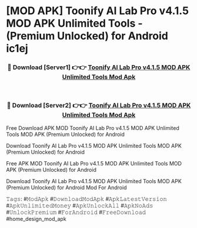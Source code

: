 # [MOD APK] Toonify AI Lab Pro v4.1.5 MOD APK Unlimited Tools - (Premium Unlocked) for Android ic1ej



<div align="center">
<h3>🔴 Download [Server1] 👉👉 <a href="https://momento.my/?title=Toonify_AI_Lab_Pro_v4.1.5_MOD_APK_Unlimited_Tools">Toonify AI Lab Pro v4.1.5 MOD APK Unlimited Tools Mod Apk</a></h3><br>

<h3>🔴 Download [Server2] 👉👉 <a href="https://momento.my/?title=Toonify_AI_Lab_Pro_v4.1.5_MOD_APK_Unlimited_Tools">Toonify AI Lab Pro v4.1.5 MOD APK Unlimited Tools Mod Apk</a></h3>
</div>



Free Download APK MOD Toonify AI Lab Pro v4.1.5 MOD APK Unlimited Tools MOD APK (Premium Unlocked) for Android

Download Toonify AI Lab Pro v4.1.5 MOD APK Unlimited Tools MOD APK (Premium Unlocked) for Android

Free APK MOD Toonify AI Lab Pro v4.1.5 MOD APK Unlimited Tools MOD APK (Premium Unlocked) for Android

Download Toonify AI Lab Pro v4.1.5 MOD APK Unlimited Tools MOD APK (Premium Unlocked) for Android Mod For Android

𝚃𝚊𝚐𝚜: #𝙼𝚘𝚍𝙰𝚙𝚔 #𝙳𝚘𝚠𝚗𝚕𝚘𝚊𝚍𝙼𝚘𝚍𝙰𝚙𝚔 #𝙰𝚙𝚔𝙻𝚊𝚝𝚎𝚜𝚝𝚅𝚎𝚛𝚜𝚒𝚘𝚗 #𝙰𝚙𝚔𝚄𝚗𝚕𝚒𝚖𝚒𝚝𝚎𝚍𝙼𝚘𝚗𝚎𝚢 #𝙰𝚙𝚔𝚄𝚗𝚕𝚘𝚌𝚔𝙰𝚕𝚕 #𝙰𝚙𝚔𝙽𝚘𝙰𝚍𝚜 #𝚄𝚗𝚕𝚘𝚌𝚔𝙿𝚛𝚎𝚖𝚒𝚞𝚖 #𝙵𝚘𝚛𝙰𝚗𝚍𝚛𝚘𝚒𝚍 #𝙵𝚛𝚎𝚎𝙳𝚘𝚠𝚗𝚕𝚘𝚊𝚍 #home_design_mod_apk

